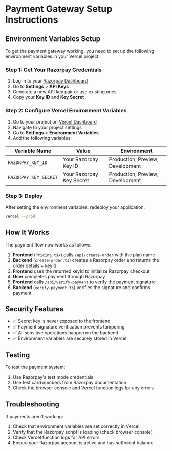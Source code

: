 # Payment Gateway Setup Instructions

## Environment Variables Setup

To get the payment gateway working, you need to set up the following environment variables in your Vercel project:

### Step 1: Get Your Razorpay Credentials

1. Log in to your [Razorpay Dashboard](https://dashboard.razorpay.com/)
2. Go to **Settings** > **API Keys**
3. Generate a new API key pair or use existing ones
4. Copy your **Key ID** and **Key Secret**

### Step 2: Configure Vercel Environment Variables

1. Go to your project on [Vercel Dashboard](https://vercel.com/dashboard)
2. Navigate to your project settings
3. Go to **Settings** > **Environment Variables**
4. Add the following variables:

| Variable Name | Value | Environment |
|---------------|-------|-------------|
| `RAZORPAY_KEY_ID` | Your Razorpay Key ID | Production, Preview, Development |
| `RAZORPAY_KEY_SECRET` | Your Razorpay Key Secret | Production, Preview, Development |

### Step 3: Deploy

After setting the environment variables, redeploy your application:

```bash
vercel --prod
```

## How It Works

The payment flow now works as follows:

1. **Frontend** (`Pricing.tsx`) calls `/api/create-order` with the plan name
2. **Backend** (`create-order.ts`) creates a Razorpay order and returns the order details + keyId
3. **Frontend** uses the returned keyId to initialize Razorpay checkout
4. **User** completes payment through Razorpay
5. **Frontend** calls `/api/verify-payment` to verify the payment signature
6. **Backend** (`verify-payment.ts`) verifies the signature and confirms payment

## Security Features

- ✅ Secret key is never exposed to the frontend
- ✅ Payment signature verification prevents tampering
- ✅ All sensitive operations happen on the backend
- ✅ Environment variables are securely stored in Vercel

## Testing

To test the payment system:

1. Use Razorpay's test mode credentials
2. Use test card numbers from Razorpay documentation
3. Check the browser console and Vercel function logs for any errors

## Troubleshooting

If payments aren't working:

1. Check that environment variables are set correctly in Vercel
2. Verify that the Razorpay script is loading (check browser console)
3. Check Vercel function logs for API errors
4. Ensure your Razorpay account is active and has sufficient balance
